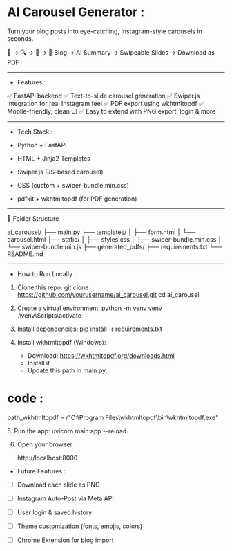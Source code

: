 # AI Carousel Generator :

Turn your blog posts into eye-catching, Instagram-style carousels in seconds.

📝 → 🔍 → 🎠 → 📄
Blog → AI Summary → Swipeable Slides → Download as PDF

---

* Features :

✅ FastAPI backend
✅ Text-to-slide carousel generation
✅ Swiper.js integration for real Instagram feel
✅ PDF export using wkhtmltopdf
✅ Mobile-friendly, clean UI
✅ Easy to extend with PNG export, login & more

---

* Tech Stack :

- Python + FastAPI

- HTML + Jinja2 Templates

- Swiper.js (JS-based carousel)

- CSS (custom + swiper-bundle.min.css)

- pdfkit + wkhtmltopdf (for PDF generation)

---

📂 Folder Structure

ai_carousel/
├── main.py
├── templates/
│   ├── form.html
│   └── carousel.html
├── static/
│   ├── styles.css
│   ├── swiper-bundle.min.css
│   └── swiper-bundle.min.js
├── generated_pdfs/
├── requirements.txt
└── README.md

---

*  How to Run Locally :

1. Clone this repo:
     git clone https://github.com/yourusername/ai_carousel.git
     cd ai_carousel

2. Create a virtual environment:
     python -m venv venv
     .\venv\Scripts\activate

3. Install dependencies:
    pip install -r requirements.txt

4. Install wkhtmltopdf (Windows):
     - Download: https://wkhtmltopdf.org/downloads.html
     - Install it
     - Update this path in main.py:
 # code :
   path_wkhtmltopdf = r"C:\Program Files\wkhtmltopdf\bin\wkhtmltopdf.exe"

5. Run the app:
    uvicorn main:app --reload 

6. Open your browser :

    http://localhost:8000


*  Future Features :

- [ ] Download each slide as PNG

- [ ] Instagram Auto-Post via Meta API

- [ ] User login & saved history

- [ ] Theme customization (fonts, emojis, colors)

- [ ] Chrome Extension for blog import

